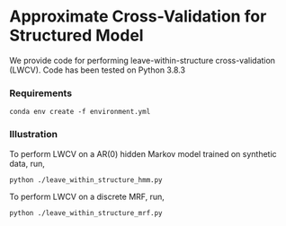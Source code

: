 # Approximate Cross-Validation for Structured Model
We provide code for performing leave-within-structure cross-validation (LWCV). 
Code has been tested on Python 3.8.3

### Requirements
```setup
conda env create -f environment.yml
```

### Illustration
To perform LWCV on a AR(0) hidden Markov model trained on synthetic data, run,

```run
python ./leave_within_structure_hmm.py
```

To perform LWCV on a discrete MRF, run,

```run
python ./leave_within_structure_mrf.py
```
